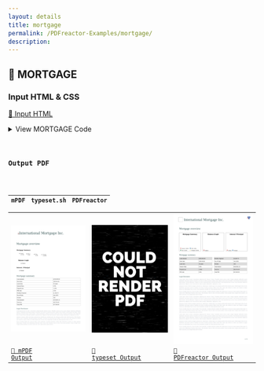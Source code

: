 ```yaml
---
layout: details
title: mortgage
permalink: /PDFreactor-Examples/mortgage/
description: 
---
```




## 🔬 MORTGAGE

### Input HTML & CSS

[📄 Input HTML](https://raw.githubusercontent.com/azettl/compare.html2pdf.tools/master//html/PDFreactor%20Examples/mortgage/mortgage.html)

<details>
    <summary>
        View MORTGAGE Code
    </summary>
    <pre>
        <code>
            
        </code>
    </pre>
</details>

### Output PDF

| mPDF | typeset.sh | PDFreactor |
|---------|---------|---------|
| ![mPDF Preview](mpdf__html_PDFreactor_Examples_mortgage_mortgage.html.png) | ![typeset Preview](typeset__html_PDFreactor_Examples_mortgage_mortgage.html.png) | ![PDFreactor Preview](pdfreactor__html_PDFreactor_Examples_mortgage_mortgage.html.png) |
| [📕 mPDF Output](mpdf__html_PDFreactor_Examples_mortgage_mortgage.html.pdf) | [📕 typeset Output](typeset__html_PDFreactor_Examples_mortgage_mortgage.html.pdf) | [📕 PDFreactor Output](pdfreactor__html_PDFreactor_Examples_mortgage_mortgage.html.pdf) |


